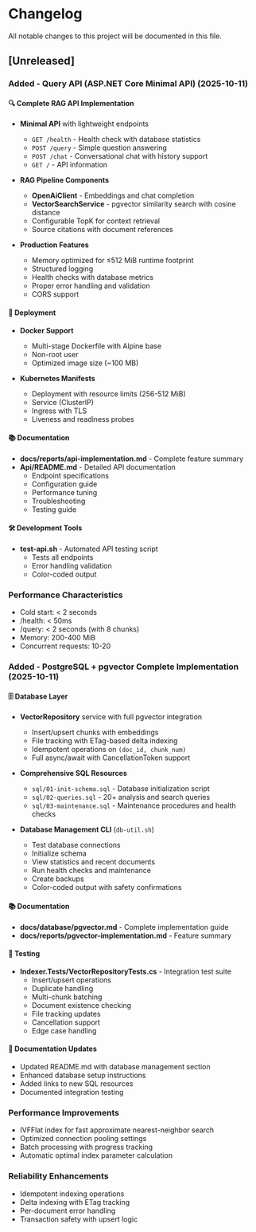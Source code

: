 # Changelog

All notable changes to this project will be documented in this file.

## [Unreleased]

### Added - Query API (ASP.NET Core Minimal API) (2025-10-11)

#### 🔍 Complete RAG API Implementation
- **Minimal API** with lightweight endpoints
  - `GET /health` - Health check with database statistics
  - `POST /query` - Simple question answering
  - `POST /chat` - Conversational chat with history support
  - `GET /` - API information
  
- **RAG Pipeline Components**
  - **OpenAiClient** - Embeddings and chat completion
  - **VectorSearchService** - pgvector similarity search with cosine distance
  - Configurable TopK for context retrieval
  - Source citations with document references
  
- **Production Features**
  - Memory optimized for ≤512 MiB runtime footprint
  - Structured logging
  - Health checks with database metrics
  - Proper error handling and validation
  - CORS support
  
#### 🐳 Deployment
- **Docker Support**
  - Multi-stage Dockerfile with Alpine base
  - Non-root user
  - Optimized image size (~100 MB)
  
- **Kubernetes Manifests**
  - Deployment with resource limits (256-512 MiB)
  - Service (ClusterIP)
  - Ingress with TLS
  - Liveness and readiness probes
  
#### 📚 Documentation
- **docs/reports/api-implementation.md** - Complete feature summary
- **Api/README.md** - Detailed API documentation
  - Endpoint specifications
  - Configuration guide
  - Performance tuning
  - Troubleshooting
  - Testing guide
  
#### 🛠️ Development Tools
- **test-api.sh** - Automated API testing script
  - Tests all endpoints
  - Error handling validation
  - Color-coded output

### Performance Characteristics
- Cold start: < 2 seconds
- /health: < 50ms
- /query: < 2 seconds (with 8 chunks)
- Memory: 200-400 MiB
- Concurrent requests: 10-20

### Added - PostgreSQL + pgvector Complete Implementation (2025-10-11)

#### 🗄️ Database Layer
- **VectorRepository** service with full pgvector integration
  - Insert/upsert chunks with embeddings
  - File tracking with ETag-based delta indexing
  - Idempotent operations on `(doc_id, chunk_num)`
  - Full async/await with CancellationToken support
  
- **Comprehensive SQL Resources**
  - `sql/01-init-schema.sql` - Database initialization script
  - `sql/02-queries.sql` - 20+ analysis and search queries
  - `sql/03-maintenance.sql` - Maintenance procedures and health checks
  
- **Database Management CLI** (`db-util.sh`)
  - Test database connections
  - Initialize schema
  - View statistics and recent documents
  - Run health checks and maintenance
  - Create backups
  - Color-coded output with safety confirmations

#### 📚 Documentation
- **docs/database/pgvector.md** - Complete implementation guide
- **docs/reports/pgvector-implementation.md** - Feature summary

#### 🧪 Testing
- **Indexer.Tests/VectorRepositoryTests.cs** - Integration test suite
  - Insert/upsert operations
  - Duplicate handling
  - Multi-chunk batching
  - Document existence checking
  - File tracking updates
  - Cancellation support
  - Edge case handling

#### 📝 Documentation Updates
- Updated README.md with database management section
- Enhanced database setup instructions
- Added links to new SQL resources
- Documented integration testing

### Performance Improvements
- IVFFlat index for fast approximate nearest-neighbor search
- Optimized connection pooling settings
- Batch processing with progress tracking
- Automatic optimal index parameter calculation

### Reliability Enhancements
- Idempotent indexing operations
- Delta indexing with ETag tracking
- Per-document error handling
- Transaction safety with upsert logic
